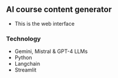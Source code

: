 ## AI course content generator
- This is the web interface

### Technology
- Gemini, Mistral & GPT-4 LLMs
- Python
- Langchain
- Streamlit